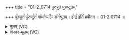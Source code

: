 +++
title = "01-2_0714 पुरुहूतं पुरुष्टुतम्"

+++
पु꣣रुहूतं꣡ पु꣢रुष्टु꣣तं꣡ गा꣢था꣣न्या꣢꣣ऽꣳ स꣡न꣢श्रुतम्। इ꣢न्द्र꣣ इ꣡ति꣢ ब्रवीतन ॥ 01-2:0714 ॥

<details><summary>मूलम् (VC)</summary>

पु꣣रुहूतं꣡ पु꣢रुष्टु꣣तं꣡ गा꣢था꣣न्या꣡३꣱ꣳस꣡न꣢श्रुतम् । इ꣢न्द्र꣣ इ꣡ति꣢ ब्रवीतन ॥७१४॥
</details>

<details><summary>विस्वर-मूलम् (VC)</summary>

पुरुहूतं पुरुष्टुतं गाथान्या३ꣳसनश्रुतम् । इन्द्र इति ब्रवीतन ॥७१४॥
</details>